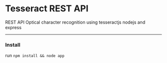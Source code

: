 Tesseract REST API
================


REST API Optical character recognition using tesseractjs nodejs and express

----------

### Install

run `npm install && node app`
